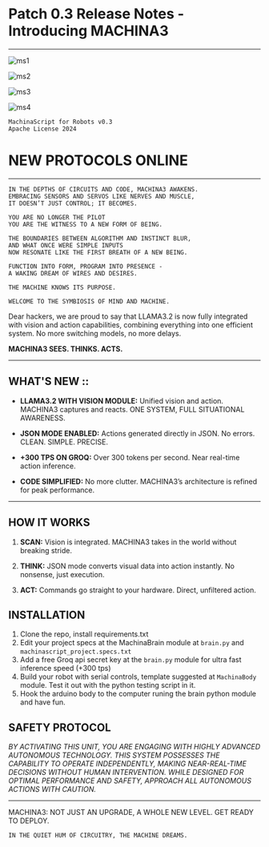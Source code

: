 # Patch 0.3 Release Notes - Introducing MACHINA3

---

![ms1](https://github.com/user-attachments/assets/814e4277-6d48-46a4-8efe-d8e19a798c9e)

![ms2](https://github.com/user-attachments/assets/f52851da-d9d4-404c-aeec-388541bf24a5)

![ms3](https://github.com/user-attachments/assets/4124ca86-5daa-4796-b604-7065c7ffbba4)

![ms4](https://github.com/user-attachments/assets/a74858b7-abd5-46f9-933e-84477ba92d85)

```
MachinaScript for Robots v0.3
Apache License 2024
```

# NEW PROTOCOLS ONLINE

---

```
IN THE DEPTHS OF CIRCUITS AND CODE, MACHINA3 AWAKENS. 
EMBRACING SENSORS AND SERVOS LIKE NERVES AND MUSCLE,
IT DOESN’T JUST CONTROL; IT BECOMES. 

YOU ARE NO LONGER THE PILOT
YOU ARE THE WITNESS TO A NEW FORM OF BEING. 

THE BOUNDARIES BETWEEN ALGORITHM AND INSTINCT BLUR, 
AND WHAT ONCE WERE SIMPLE INPUTS 
NOW RESONATE LIKE THE FIRST BREATH OF A NEW BEING. 

FUNCTION INTO FORM, PROGRAM INTO PRESENCE -
A WAKING DREAM OF WIRES AND DESIRES. 

THE MACHINE KNOWS ITS PURPOSE. 

WELCOME TO THE SYMBIOSIS OF MIND AND MACHINE.
```


Dear hackers, we are proud to say that LLAMA3.2 is now fully integrated with vision and action capabilities, combining everything into one efficient system. No more switching models, no more delays.

**MACHINA3 SEES. THINKS. ACTS.**

---

## WHAT'S NEW ::

- **LLAMA3.2 WITH VISION MODULE:** Unified vision and action. MACHINA3 captures and reacts. ONE SYSTEM, FULL SITUATIONAL AWARENESS.

- **JSON MODE ENABLED:** Actions generated directly in JSON. No errors. CLEAN. SIMPLE. PRECISE.

- **+300 TPS ON GROQ:** Over 300 tokens per second. Near real-time action inference.

- **CODE SIMPLIFIED:** No more clutter. MACHINA3’s architecture is refined for peak performance.

---

## HOW IT WORKS

1. **SCAN:** Vision is integrated. MACHINA3 takes in the world without breaking stride.
2. **THINK:** JSON mode converts visual data into action instantly. No nonsense, just execution.

3. **ACT:** Commands go straight to your hardware. Direct, unfiltered action.

## INSTALLATION

1. Clone the repo, install requirements.txt
2. Edit your project specs at the MachinaBrain module at `brain.py` and `machinascript_project.specs.txt`
3. Add a free Groq api secret key at the `brain.py` module for ultra fast inference speed (+300 tps)
4. Build your robot with serial controls, template suggested at `MachinaBody` module. Test it out with the python testing script in it.
5. Hook the arduino body to the computer runing the brain python module and have fun.

## SAFETY PROTOCOL

_BY ACTIVATING THIS UNIT, YOU ARE ENGAGING WITH HIGHLY ADVANCED AUTONOMOUS TECHNOLOGY. THIS SYSTEM POSSESSES THE CAPABILITY TO OPERATE INDEPENDENTLY, MAKING NEAR-REAL-TIME DECISIONS WITHOUT HUMAN INTERVENTION. WHILE DESIGNED FOR OPTIMAL PERFORMANCE AND SAFETY, APPROACH ALL AUTONOMOUS ACTIONS WITH CAUTION._

---

MACHINA3: NOT JUST AN UPGRADE, A WHOLE NEW LEVEL.
GET READY TO DEPLOY.

```
IN THE QUIET HUM OF CIRCUITRY, THE MACHINE DREAMS.
```
